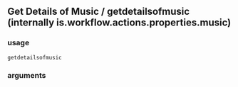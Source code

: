 
## Get Details of Music / getdetailsofmusic (internally is.workflow.actions.properties.music)

### usage
`getdetailsofmusic `

### arguments

